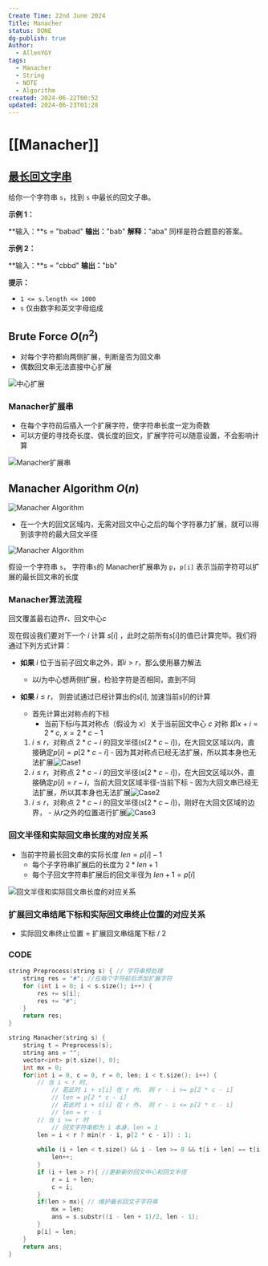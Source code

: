 ```yaml
---
Create Time: 22nd June 2024
Title: Manacher
status: DONE
dg-publish: true
Author:
  - AllenYGY
tags:
  - Manacher
  - String
  - NOTE
  - Algorithm
created: 2024-06-22T00:52
updated: 2024-06-23T01:28
---
```


# [[Manacher]]

## [最长回文字串](https://leetcode.cn/problems/longest-palindromic-substring/description/)

给你一个字符串 `s`，找到 `s` 中最长的回文子串。

**示例 1：**

**输入：**s = "babad"
**输出：**"bab"
**解释：**"aba" 同样是符合题意的答案。

**示例 2：**

**输入：**s = "cbbd"
**输出：**"bb"

**提示：**

- `1 <= s.length <= 1000`
- `s` 仅由数字和英文字母组成

## Brute Force $O(n^2)$

- 对每个字符都向两侧扩展，判断是否为回文串
- 偶数回文串无法直接中心扩展

![中心扩展](https://cdn.jsdelivr.net/gh/ALLENYGY/ImageSpace@master/IMAGE/Algorithm/STRING/Manacher-7.png)

### Manacher扩展串

- 在每个字符前后插入一个扩展字符，使字符串长度一定为奇数
- 可以方便的寻找奇长度、偶长度的回文，扩展字符可以随意设置，不会影响计算

![Manacher扩展串](https://cdn.jsdelivr.net/gh/ALLENYGY/ImageSpace@master/IMAGE/Algorithm/STRING/Manacher-3.png)

## Manacher Algorithm $O(n)$

![Manacher Algorithm](https://cdn.jsdelivr.net/gh/ALLENYGY/ImageSpace@master/IMAGE/Algorithm/STRING/Manacher-5.png)

- 在一个大的回文区域内，无需对回文中心之后的每个字符暴力扩展，就可以得到该字符的最大回文半径

![Manacher Algorithm](https://cdn.jsdelivr.net/gh/ALLENYGY/ImageSpace@master/IMAGE/Algorithm/STRING/Manacher-6.png)

假设一个字符串 `s`， 字符串`s`的 Manacher扩展串为 `p`，`p[i]` 表示当前字符可以扩展的最长回文串的长度

### Manacher算法流程

回文覆盖最右边界*r*、回文中心*c*

现在假设我们要对下一个 $i$ 计算 $s[i]$ ，此时之前所有$s[i]$的值已计算完毕。我们将通过下列方式计算：

- **如果** $i$ 位于当前子回文串之外，即$i>r$，那么使用暴力解法
	- 以*i*为中心想两侧扩展，检验字符是否相同，直到不同

- **如果** $i \leq r$， 则尝试通过已经计算出的$s[i]$, 加速当前$s[i]$的计算
	- 首先计算出对称点的下标
		- 当前下标$i$与其对称点（假设为 $x$）关于当前回文中心 $c$ 对称
		  即$x+i=2*c, \ x=2*c-1$
	1. $i \leq r$，对称点 $2*c-i$ 的回文半径($s[2*c-i]$)，在大回文区域以内，直接确定$p[i] = p[2*c-i]$
		   - 因为其对称点已经无法扩展，所以其本身也无法扩展![Case1](https://cdn.jsdelivr.net/gh/ALLENYGY/ImageSpace@master/IMAGE/Algorithm/STRING/Manacher-Case1.png)
	2. $i \leq r$，对称点 $2*c-i$ 的回文半径($s[2*c-i]$)，在大回文区域以外，直接确定$p[i] = r - i$，当前大回文区域半径-当前下标
		   - 因为大回文串已经无法扩展，所以其本身也无法扩展![Case2](https://cdn.jsdelivr.net/gh/ALLENYGY/ImageSpace@master/IMAGE/Algorithm/STRING/Manacher-Case2.png)
	3. $i \leq r$，对称点 $2*c-i$ 的回文半径($s[2*c-i]$)，刚好在大回文区域的边界，
		   - 从*r*之外的位置进行扩展![Case3](https://cdn.jsdelivr.net/gh/ALLENYGY/ImageSpace@master/IMAGE/Algorithm/STRING/Manacher-Case3.png)

### 回文半径和实际回文串长度的对应关系

- 当前字符最长回文串的实际长度 $len = p[i] - 1$
	- 每个子字符串扩展后的长度为 $2 * len + 1$
	- 每个子回文字符串扩展后的回文半径为 $len + 1 = p[i]$

![回文半径和实际回文串长度的对应关系](https://cdn.jsdelivr.net/gh/ALLENYGY/ImageSpace@master/IMAGE/Algorithm/STRING/Manacher-4.png)

### 扩展回文串结尾下标和实际回文串终止位置的对应关系

- 实际回文串终止位置 = 扩展回文串结尾下标 / 2

### CODE

```cpp
string Preprocess(string s) { // 字符串预处理
	string res = "#"; //在每个字符前后添加扩展字符
	for (int i = 0; i < s.size(); i++) {
		res += s[i];
		res += "#";	
	}
	return res;
}

string Manacher(string s) {
	string t = Preprocess(s);
	string ans = "";
	vector<int> p(t.size(), 0);
	int mx = 0;
	for(int i = 0, c = 0, r = 0, len; i < t.size(); i++) {
		// 当 i < r 时,
			// 若此时 i + s[i] 在 r 内， 则 r - i >= p[2 * c - i]
			// len = p[2 * c - i]
			// 若此时 i + s[i] 在 r 外， 则 r - i <= p[2 * c - i]
			// len = r - i
		// 当 i >= r 时
			// 回文字符串即为 i 本身，len = 1
		len = i < r ? min(r - i, p[2 * c - i]) : 1;
		
		while (i + len < t.size() && i - len >= 0 && t[i + len] == t[i - len]){	// 不管是否可以扩展，都尝试扩展
			len++;
		}
		if (i + len > r){ //更新新的回文中心和回文半径
			r = i + len;
			c = i;
		}
		if(len > mx){ // 维护最长回文子字符串
			mx = len;
			ans = s.substr((i - len + 1)/2, len - 1);
		}
		p[i] = len;
	}
	return ans;
}
```
